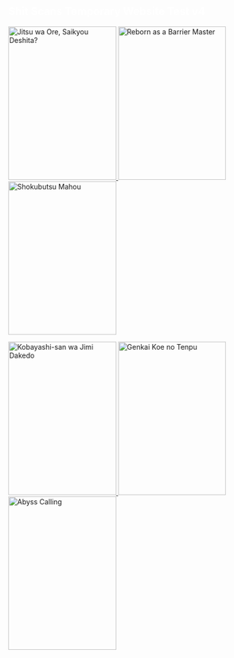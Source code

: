 <HTML>
  <link rel="stylesheet" href="style.css">
  <H2 style="color: #ffffff;"> Shit Scans Temporary Website Test v4 </H2>
  <p><a href="Jitsu wa Ore, Saikyou Deshita/Chapter 31/CH31.html">
    <img src="Jitsu.png" alt="Jitsu wa Ore, Saikyou Deshita?" width="216.6" height="308.1">
  </a>
  <a href="INSERT THE FILE PATH FOR THE HTML HERE">
    <img src="Barrier Master.png" alt="Reborn as a Barrier Master" width="216.6" height="308.1">
  </a>
  <a href="INSERT THE FILE PATH FOR THE HTML HERE">
    <img src="Shokubutsu.png" alt="Shokubutsu Mahou" width="216.6" height="308.1">
  </a>
  <p><a href="INSERT THE FILE PATH FOR THE HTML HERE">
    <img src="Kobayashi.png" alt="Kobayashi-san wa Jimi Dakedo" width="216.6" height="308.1">
  </a>
  <a href="INSERT THE FILE PATH FOR THE HTML HERE">
    <img src="Genkai Koe.png" alt="Genkai Koe no Tenpu" width="216.6" height="308.1">
  </a>
  <a href="INSERT THE FILE PATH FOR THE HTML HERE">
    <img src="Abyss Calling.png" alt="Abyss Calling" width="216.6" height="308.1">
  </a>
